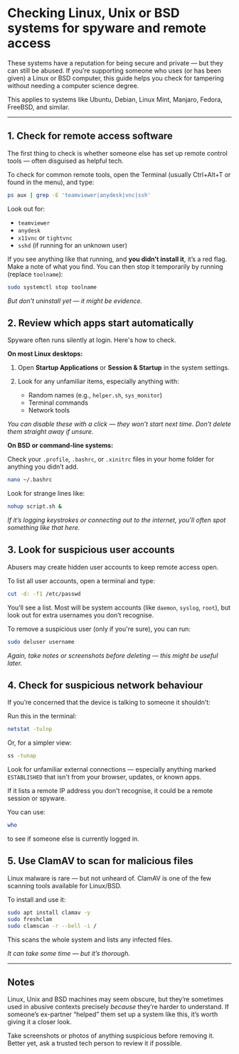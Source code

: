 # Checking Linux, Unix or BSD systems for spyware and remote access

These systems have a reputation for being secure and private — but they can still be abused. If you’re supporting 
someone who uses (or has been given) a Linux or BSD computer, this guide helps you check for tampering without needing 
a computer science degree.

This applies to systems like Ubuntu, Debian, Linux Mint, Manjaro, Fedora, FreeBSD, and similar.

---

## 1. Check for remote access software

The first thing to check is whether someone else has set up remote control tools — often disguised as helpful tech.

To check for common remote tools, open the Terminal (usually Ctrl+Alt+T or found in the menu), and type:

```bash
ps aux | grep -E 'teamviewer|anydesk|vnc|ssh'
```

Look out for:

* `teamviewer`
* `anydesk`
* `x11vnc` or `tightvnc`
* `sshd` (if running for an unknown user)

If you see anything like that running, and **you didn’t install it**, it’s a red flag. Make a note of what you find. 
You can then stop it temporarily by running (replace `toolname`):

```bash
sudo systemctl stop toolname
```

*But don’t uninstall yet — it might be evidence.*

## 2. Review which apps start automatically

Spyware often runs silently at login. Here's how to check.

**On most Linux desktops:**

1. Open **Startup Applications** or **Session & Startup** in the system settings.
2. Look for any unfamiliar items, especially anything with:

   * Random names (e.g., `helper.sh`, `sys_monitor`)
   * Terminal commands
   * Network tools

*You can disable these with a click — they won’t start next time. Don’t delete them straight away if unsure.*

**On BSD or command-line systems:**

Check your `.profile`, `.bashrc`, or `.xinitrc` files in your home folder for anything you didn’t add.

```bash
nano ~/.bashrc
```

Look for strange lines like:

```bash
nohup script.sh &
```

*If it’s logging keystrokes or connecting out to the internet, you’ll often spot something like that here.*

## 3. Look for suspicious user accounts

Abusers may create hidden user accounts to keep remote access open.

To list all user accounts, open a terminal and type:

```bash
cut -d: -f1 /etc/passwd
```

You’ll see a list. Most will be system accounts (like `daemon`, `syslog`, `root`), but look out for extra usernames you don’t recognise.

To remove a suspicious user (only if you're sure), you can run:

```bash
sudo deluser username
```

*Again, take notes or screenshots before deleting — this might be useful later.*

## 4. Check for suspicious network behaviour

If you’re concerned that the device is talking to someone it shouldn’t:

Run this in the terminal:

```bash
netstat -tulnp
```

Or, for a simpler view:

```bash
ss -tunap
```

Look for unfamiliar external connections — especially anything marked `ESTABLISHED` that isn't from your browser, 
updates, or known apps.

If it lists a remote IP address you don't recognise, it could be a remote session or spyware.

You can use:

```bash
who
```

to see if someone else is currently logged in.

## 5. Use ClamAV to scan for malicious files

Linux malware is rare — but not unheard of. ClamAV is one of the few scanning tools available for Linux/BSD.

To install and use it:

```bash
sudo apt install clamav -y
sudo freshclam
sudo clamscan -r --bell -i /
```

This scans the whole system and lists any infected files.

*It can take some time — but it’s thorough.*

---

## Notes

Linux, Unix and BSD machines may seem obscure, but they’re sometimes used in abusive contexts precisely *because* they’re harder to understand. If someone’s ex-partner “helped” them set up a system like this, it’s worth giving it a closer look.

Take screenshots or photos of anything suspicious before removing it. Better yet, ask a trusted tech person to review it if possible.

